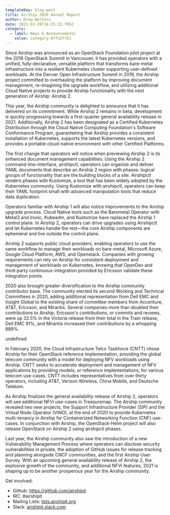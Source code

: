 ```yaml
---
templateKey: blog-post
title: Airship 2020 Annual Report
author: Drew Walters
date: 2021-01-28T16:25:22.785Z
category:
  - label: News & Announcements
    value: category-A7fnZYrE1
---
```

Since Airship was announced as an OpenStack Foundation pilot project at the 2018 OpenStack Summit in Vancouver, it has provided operators with a unified, fully-declarative, versatile platform that transforms bare-metal infrastructure into a resilient Kubernetes cluster supporting user-defined workloads. At the Denver Open Infrastructure Summit in 2019, the Airship project committed to overhauling the platform by improving document management, re-imagining the upgrade workflow, and utilizing additional Cloud Native projects to provide Airship functionality with the next generation of Airship: Airship 2.

This year, the Airship community is delighted to announce that it has delivered on its commitment. While Airship 2 remains in beta, development is quickly progressing towards a first-quarter general availability release in 2021. Additionally, Airship 2 has been designated as a Certified Kubernetes Distribution through the Cloud Native Computing Foundation's Software Conformance Program, guaranteeing that Airship provides a consistent installation of Kubernetes, supports the latest Kubernetes versions, and provides a portable cloud-native environment with other Certified Platforms.

The first change that operators will notice when previewing Airship 2 is its enhanced document management capabilities. Using the Airship 2 command-line-interface, airshipctl, operators can organize and deliver YAML documents that describe an Airship 2 region with phases: logical groups of functionality that are the building blocks of a site. Airshipctl renders phases with Kustomize, a tool that has been widely adopted by the Kubernetes community. Using Kustomize with airshipctl, operators can keep their YAML footprint small with advanced manipulation tools that reduce data duplication.

Operators familiar with Airship 1 will also notice improvements to the Airship upgrade process. Cloud Native tools such as the Baremetal Operator with Metal3 and Ironic, Kubeadm, and Kustomize have replaced the Airship 1 control plane. In Airship 2, operators can drive upgrades using Airshipctl and let Kubernetes handle the rest—the core Airship components are ephemeral and live outside the control plane.

Airship 2 supports public cloud providers, enabling operators to use the same workflow to manage their workloads on bare-metal, Microsoft Azure, Google Cloud Platform, AWS, and Openstack. Companies with growing requirements can rely on Airship for consistent deployment and management of workloads on Kubernetes, knowing that OpenDev and third-party continuous-integration provided by Ericsson validate these integration points.

2020 also brought greater diversification to the Airship community contributor base. The community elected its second Working and Technical Committees in 2020, adding additional representation from Dell EMC and Insight Global to the existing share of committee members from Accenture, AT&T, Ericsson, and Mirantis. Several companies more than doubled their contributions to Airship. Ericsson's contributions, or commits and reviews, were up 32.5% in the Victoria release from their total in the Train release, Dell EMC 91%, and Mirantis increased their contributions by a whopping 889%.

undefined

In February 2020, the Cloud Infrastructure Telco Taskforce (CNTT) chose Airship for their OpenStack reference implementation, providing the global telecom community with a model for deploying NFV workloads using Airship. CNTT seeks to accelerate deployment and management of NFV applications by providing models, or reference implementations, for various telecom use-cases. CNTT includes representatives from over thirty operators, including AT&T, Verizon Wireless, China Mobile, and Deutsche Telekom.

As Airship finalizes the general availability release of Airship 2, operators will see additional NFVi use-cases in Treasuremap. The Airship community revealed two new projects, the Support Infrastructure Provider (SIP) and the Virtual Node Operator (ViNO), at the end of 2020 to provide Kubernetes multi-tenancy in Airship for Containerized Networking Function (CNF) use-cases. In conjunction with Airship, the OpenStack-Helm project will also release OpenStack on Airship 2 using airshipctl phases.

Last year, the Airship community also saw the introduction of a new Vulnerability Management Process where operators can disclose security vulnerabilities in private, the adoption of GitHub issues for release tracking and planning alongside CNCF communities, and the first Airship User Survey. With an upcoming general availability release of Airship 2, the explosive growth of the community, and additional NFVi features, 2021 is shaping up to be another prosperous year for the Airship community.

Get involved:

* Github: <https://github.com/airshipit>
* IRC: #airshipit
* Mailing Lists: [lists.airshipit.org](lists.airshipit.org)
* Slack: [airshipit.slack.com](airshipit.slack.com)
